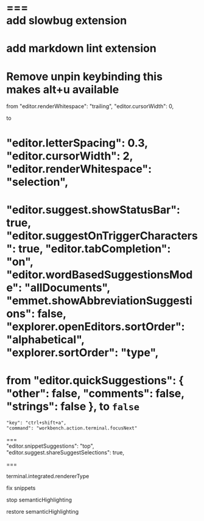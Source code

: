 ===   
 add slowbug extension
 ===   
 add markdown lint extension
 ===   
Remove unpin keybinding
this makes alt+u available
 ===   
from 
  "editor.renderWhitespace": "trailing",
  "editor.cursorWidth": 0,

  to

   "editor.letterSpacing": 0.3,
  "editor.cursorWidth": 2,
  "editor.renderWhitespace": "selection",
 ===   

  "editor.suggest.showStatusBar": true,
  "editor.suggestOnTriggerCharacters": true,
  "editor.tabCompletion": "on",
  "editor.wordBasedSuggestionsMode": "allDocuments",
  "emmet.showAbbreviationSuggestions": false,
  "explorer.openEditors.sortOrder": "alphabetical",
  "explorer.sortOrder": "type",
 ===   
 from   "editor.quickSuggestions": {
    "other": false,
    "comments": false,
    "strings": false
  },
  to `false`
 ===   
    "key": "ctrl+shift+a",
    "command": "workbench.action.terminal.focusNext"
 ===   
  "editor.snippetSuggestions": "top",
  "editor.suggest.shareSuggestSelections": true,

 ===   

terminal.integrated.rendererType

fix snippets

stop semanticHighlighting

restore semanticHighlighting